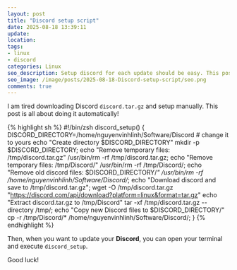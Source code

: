 ```yaml
---
layout: post
title: "Discord setup script"
date: 2025-08-18 13:39:11
update:
location:
tags:
- linux
- discord
categories: Linux
seo_description: Setup discord for each update should be easy. This post helps you save 1 minute.
seo_image: /image/posts/2025-08-18-Discord-setup-script/seo.png
comments: true
---
```


I am tired downloading Discord `discord.tar.gz` and setup manually. This post is all about doing it automatically!

{% highlight sh %}
#!/bin/zsh
discord_setup() {
    DISCORD_DIRECTORY=/home/nguyenvinhlinh/Software/Discord # change it to yours
    echo "Create directory $DISCORD_DIRECTORY"
    mkdir -p $DISCORD_DIRECTORY;
    echo "Remove temporary files: /tmp/discord.tar.gz"
    /usr/bin/rm -rf /tmp/discord.tar.gz;
    echo "Remove temporary files: /tmp/Discord/"
    /usr/bin/rm -rf /tmp/Discord/;
    echo "Remove old discord files: $DISCORD_DIRECTORY/*"
    /usr/bin/rm -rf /home/nguyenvinhlinh/Software/Discord/*;
    echo "Download discord and save to /tmp/discord.tar.gz";
    wget -O /tmp/discord.tar.gz "https://discord.com/api/download?platform=linux&format=tar.gz"
    echo "Extract discord.tar.gz to /tmp/Discord"
    tar -xf /tmp/discord.tar.gz --directory /tmp/;
    echo "Copy new Discord files to $DISCORD_DIRECTORY/"
    cp -r /tmp/Discord/* /home/nguyenvinhlinh/Software/Discord/;
}
{% endhighlight %}

Then, when you want to update your **Discord**, you can open your terminal and execute `discord_setup`.

Good luck!
